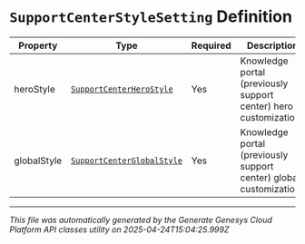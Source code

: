 # `SupportCenterStyleSetting` Definition

| Property | Type | Required | Description |
|----------|------|----------|-------------|
| heroStyle | [`SupportCenterHeroStyle`](supportcenterherostyle-definition.md) | Yes | Knowledge portal (previously support center) hero customizations |
| globalStyle | [`SupportCenterGlobalStyle`](supportcenterglobalstyle-definition.md) | Yes | Knowledge portal (previously support center) global customizations |

---

*This file was automatically generated by the Generate Genesys Cloud Platform API classes utility on 2025-04-24T15:04:25.999Z*